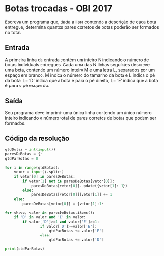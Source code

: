 # Botas trocadas - OBI 2017
Escreva um programa que, dada a lista contendo a descrição de cada bota entregue, determina quantos pares corretos de botas poderão ser formados no total.

## Entrada
A primeira linha da entrada contém um inteiro N indicando o número de botas individuais entregues. Cada uma das N linhas seguintes descreve uma bota, contendo um número inteiro M e uma letra L, separados por um espaço em branco. M indica o número do tamanho da bota e L indica o pé da bota: L= ‘D’ indica que a bota é para o pé direito, L= ‘E’ indica que a bota é para o pé esquerdo.
## Saída
Seu programa deve imprimir uma única linha contendo um único número inteiro indicando o número total de pares corretos de botas que podem ser formados.

## Código da resolução

```Python
qtdBotas = int(input())
paresDeBotas = {}
qtdParBotas = 0

for i in range(qtdBotas):
    vetor = input().split()
    if vetor[0] in paresDeBotas:
        if vetor[1] not in paresDeBotas[vetor[0]]:
            paresDeBotas[vetor[0]].update({vetor[1]: 1})
        else:
            paresDeBotas[vetor[0]][vetor[1]] += 1
    else:
        paresDeBotas[vetor[0]] = {vetor[1]:1}

for chave, valor in paresDeBotas.items():
    if 'D' in valor and 'E' in valor:
        if valor['D']>=1 and valor['E']>=1:
                if valor['D']>=valor['E']:
                    qtdParBotas += valor['E']
                else:
                    qtdParBotas += valor['D']

print(qtdParBotas)
```